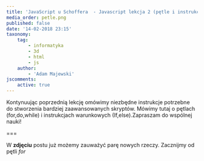 ```yaml
---
title: 'JavaScript u Schoffera  - Javascript lekcja 2 (pętle i instrukcje warunkowe)'
media_order: petle.png
published: false
date: '14-02-2018 23:15'
taxonomy:
    tag:
        - informatyka
        - 3d
        - html
        - js
    author:
        - 'Adam Majewski'
jscomments:
    active: true
---
```


Kontynuując poprzednią lekcję omówimy niezbędne instrukcje potrzebne do stworzenia bardziej zaawansowanych skryptów. Mówimy tutaj o pętlach (for,do,while) i instrukcjach warunkowych (If,else).Zapraszam do wspólnej nauki!

===

W **zdjęciu** postu już możemy zauważyć parę nowych rzeczy. Zacznijmy od pętli _for_